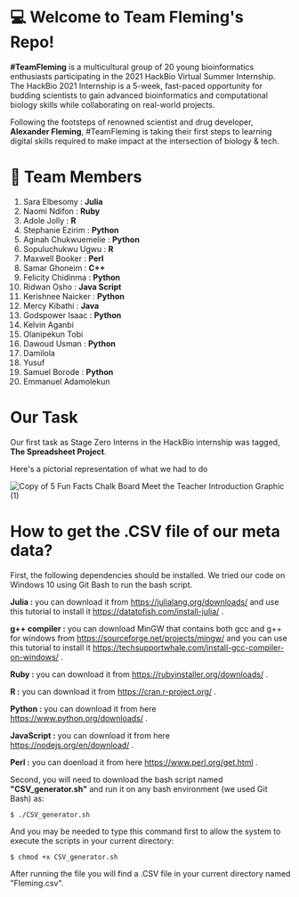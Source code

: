 # :computer: Welcome to Team Fleming's Repo! 

**#TeamFleming** is a multicultural group of 20 young bioinformatics enthusiasts participating in the 2021 HackBio Virtual Summer Internship. The HackBio 2021 Internship is a 5-week, fast-paced opportunity for budding scientists to gain advanced bioinformatics and computational biology skills while collaborating on real-world projects. 

Following the footsteps of renowned scientist and drug developer, **Alexander Fleming**, #TeamFleming is taking their first steps to learning digital skills required to make impact at the intersection of biology & tech.

# :couple: Team Members
1. Sara Elbesomy  : **Julia**
2. Naomi Ndifon   : **Ruby**
3. Adole Jolly    : **R**
4. Stephanie Ezirim : **Python**
5. Aginah Chukwuemelie : **Python**
6. Sopuluchukwu Ugwu   : **R**
7. Maxwell Booker      : **Perl**
8. Samar Ghoneim       : **C++**
9. Felicity Chidinma   : **Python**
10.  Ridwan Osho       : **Java Script**
11. Kerishnee Naicker  : **Python**
12. Mercy Kibathi      : **Java**
13. Godspower Isaac    : **Python**
14. Kelvin Aganbi 
15. Olanipekun Tobi 
16. Dawoud Usman       : **Python**
17. Damilola 
18. Yusuf 
19. Samuel Borode      : **Python**
20. Emmanuel Adamolekun 

# Our Task
Our first task as Stage Zero Interns in the HackBio internship was tagged, **The Spreadsheet Project**. 

Here's a pictorial representation of what we had to do

![Copy of 5 Fun Facts Chalk Board Meet the Teacher Introduction Graphic (1)](https://user-images.githubusercontent.com/88307038/128563508-0ba1b4fe-82c9-4f0a-827b-a07ba0443c59.png)

# How to get the .CSV file of our meta data?
First, the following dependencies should be installed. We tried our code on Windows 10 using Git Bash to run the bash script.

**Julia :** you can download it from https://julialang.org/downloads/ and use this tutorial to install it https://datatofish.com/install-julia/ .

**g++ compiler :** you can download MinGW that contains both gcc and g++ for windows from https://sourceforge.net/projects/mingw/ and you can use this tutorial to install it https://techsupportwhale.com/install-gcc-compiler-on-windows/ .

**Ruby :** you can download it from https://rubyinstaller.org/downloads/ .

**R :** you can download it from https://cran.r-project.org/ .

**Python :** you can download it from here https://www.python.org/downloads/ .

**JavaScript :** you can download it from here https://nodejs.org/en/download/ .

**Perl :** you can doenload it from here https://www.perl.org/get.html .

Second, you will need to download the bash script named **"CSV_generator.sh"** and run it on any bash environment (we used Git Bash) as:

    $ ./CSV_generator.sh
                      
And you may be needed to type this command first to allow the system to execute the scripts in your current directory:

    $ chmod +x CSV_generator.sh
    
After running the file you will find a .CSV file in your current directory named "Fleming.csv".


